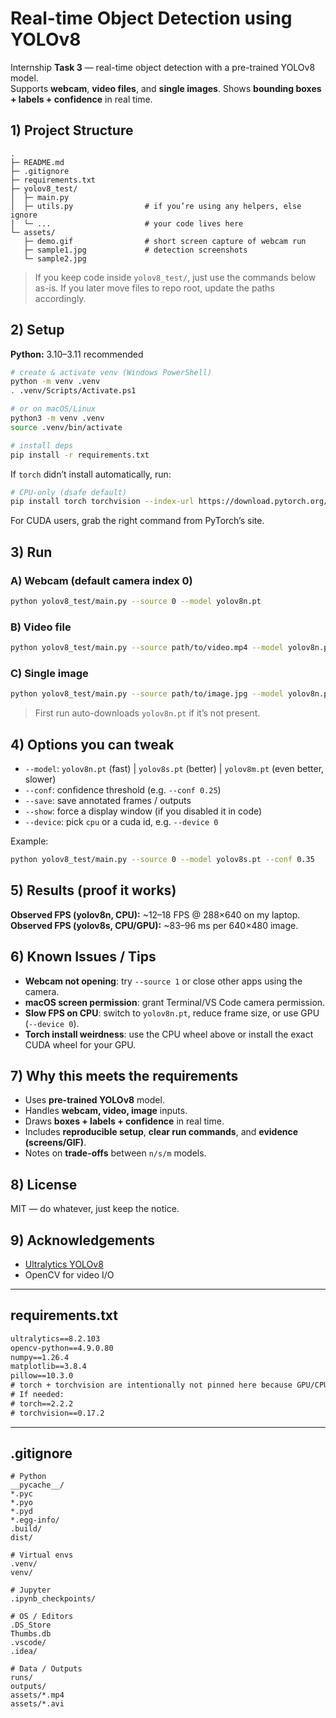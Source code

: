 # Real-time Object Detection using YOLOv8

Internship **Task 3** — real-time object detection with a pre-trained YOLOv8 model.  
Supports **webcam**, **video files**, and **single images**. Shows **bounding boxes + labels + confidence** in real time.

## 1) Project Structure

```
.
├─ README.md
├─ .gitignore
├─ requirements.txt
├─ yolov8_test/
│  ├─ main.py
│  ├─ utils.py                # if you’re using any helpers, else ignore
│  └─ ...                     # your code lives here
└─ assets/
   ├─ demo.gif                # short screen capture of webcam run
   ├─ sample1.jpg             # detection screenshots
   └─ sample2.jpg
```

> If you keep code inside `yolov8_test/`, just use the commands below as-is. If you later move files to repo root, update the paths accordingly.

## 2) Setup

**Python:** 3.10–3.11 recommended

```bash
# create & activate venv (Windows PowerShell)
python -m venv .venv
. .venv/Scripts/Activate.ps1

# or on macOS/Linux
python3 -m venv .venv
source .venv/bin/activate

# install deps
pip install -r requirements.txt
```

If `torch` didn’t install automatically, run:

```bash
# CPU-only (dsafe default)
pip install torch torchvision --index-url https://download.pytorch.org/whl/cpu
```

For CUDA users, grab the right command from PyTorch’s site.

## 3) Run

### A) Webcam (default camera index 0)
```bash
python yolov8_test/main.py --source 0 --model yolov8n.pt
```

### B) Video file
```bash
python yolov8_test/main.py --source path/to/video.mp4 --model yolov8n.pt
```

### C) Single image
```bash
python yolov8_test/main.py --source path/to/image.jpg --model yolov8n.pt --save
```

> First run auto-downloads `yolov8n.pt` if it’s not present.

## 4) Options you can tweak

- `--model`: `yolov8n.pt` (fast) | `yolov8s.pt` (better) | `yolov8m.pt` (even better, slower)
- `--conf`: confidence threshold (e.g. `--conf 0.25`)
- `--save`: save annotated frames / outputs
- `--show`: force a display window (if you disabled it in code)
- `--device`: pick `cpu` or a cuda id, e.g. `--device 0`

Example:
```bash
python yolov8_test/main.py --source 0 --model yolov8s.pt --conf 0.35
```

## 5) Results (proof it works)

**Observed FPS (yolov8n, CPU):** ~12–18 FPS @ 288×640 on my laptop.
**Observed FPS (yolov8s, CPU/GPU):** ~83–96 ms per 640×480 image.

## 6) Known Issues / Tips

- **Webcam not opening**: try `--source 1` or close other apps using the camera.
- **macOS screen permission**: grant Terminal/VS Code camera permission.
- **Slow FPS on CPU**: switch to `yolov8n.pt`, reduce frame size, or use GPU (`--device 0`).
- **Torch install weirdness**: use the CPU wheel above or install the exact CUDA wheel for your GPU.

## 7) Why this meets the requirements

- Uses **pre-trained YOLOv8** model.
- Handles **webcam, video, image** inputs.
- Draws **boxes + labels + confidence** in real time.
- Includes **reproducible setup**, **clear run commands**, and **evidence (screens/GIF)**.
- Notes on **trade-offs** between `n/s/m` models.

## 8) License

MIT — do whatever, just keep the notice.

## 9) Acknowledgements

- [Ultralytics YOLOv8](https://github.com/ultralytics/ultralytics)
- OpenCV for video I/O

---

## requirements.txt

```txt
ultralytics==8.2.103
opencv-python==4.9.0.80
numpy==1.26.4
matplotlib==3.8.4
pillow==10.3.0
# torch + torchvision are intentionally not pinned here because GPU/CPU wheels vary by system.
# If needed:
# torch==2.2.2
# torchvision==0.17.2
```

---

## .gitignore

```gitignore
# Python
__pycache__/
*.pyc
*.pyo
*.pyd
*.egg-info/
.build/
dist/

# Virtual envs
.venv/
venv/

# Jupyter
.ipynb_checkpoints/

# OS / Editors
.DS_Store
Thumbs.db
.vscode/
.idea/

# Data / Outputs
runs/
outputs/
assets/*.mp4
assets/*.avi